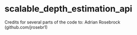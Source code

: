 # scalable_depth_estimation_api

Credits for several parts of the code to: Adrian Rosebrock (github.com/jrosebr1)
